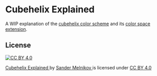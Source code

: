 # Cubehelix Explained

A WIP explanation of the [cubehelix color scheme][cubehelix_homepage] and its [color space extension][cubehelix_d3].


## License

[![CC BY 4.0][cc-by-image]][cc-by]

<p xmlns:cc="http://creativecommons.org/ns#" xmlns:dct="http://purl.org/dc/terms/">
  <a property="dct:title" rel="cc:attributionURL" href="https://github.com/sandydoo/CubehelixExplained">
    Cubehelix Explained
  </a>
  by
  <a rel="cc:attributionURL dct:creator" property="cc:attributionName" href="https://github.com/sandydoo/">
    Sander Melnikov
  </a>
  is licensed under
  <a href="http://creativecommons.org/licenses/by/4.0/" target="_blank" rel="license noopener noreferrer" style="display:inline-block;">
    CC BY 4.0
  </a>
</p>


[cubehelix_homepage]: http://www.mrao.cam.ac.uk/~dag/CUBEHELIX/
[cubehelix_d3]: https://github.com/d3/d3-color/blob/017a46380fd46600c1781da634039478c0b23e13/src/cubehelix.js#L14-L26

[cc-by]: http://creativecommons.org/licenses/by/4.0/
[cc-by-image]: https://i.creativecommons.org/l/by/4.0/88x31.png
